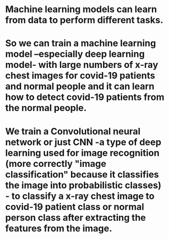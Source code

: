 # Machine learning models can learn from data to perform different tasks.

# So we can train a machine learning model –especially deep learning model-  with large numbers of x-ray chest images for covid-19 patients and normal people and it can learn how to detect covid-19 patients from the normal people.

# We train a Convolutional neural network or just CNN -a type of deep learning used for image recognition (more correctly "image classification" because it classifies the image into probabilistic classes) - to classify a x-ray chest image to covid-19 patient class or normal person class after extracting the features from the image.

